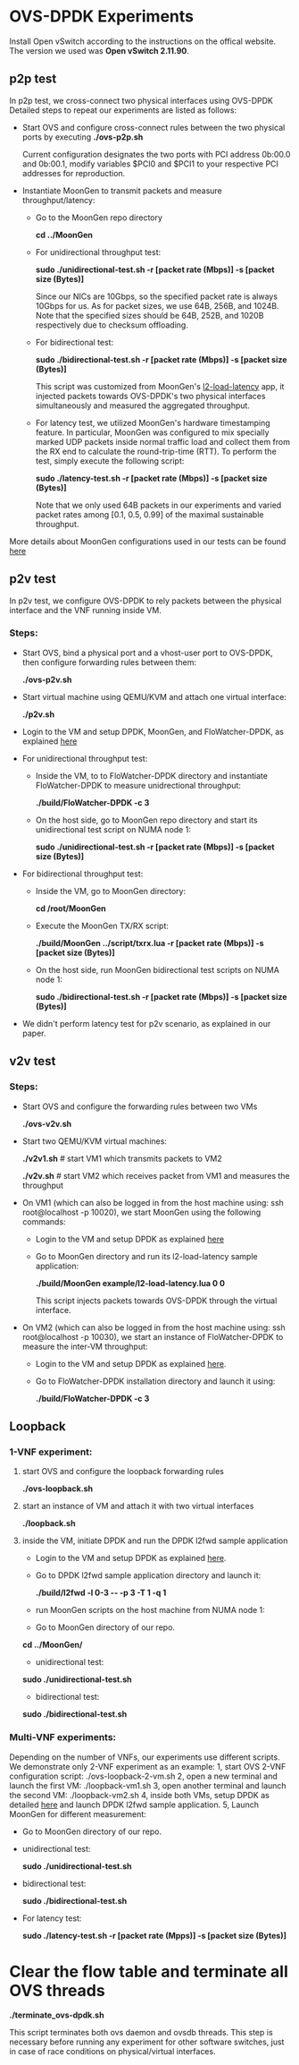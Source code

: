 # OVS-DPDK Experiments
Install Open vSwitch according to the instructions on the offical website. The version we used was **Open vSwitch 2.11.90**.

## p2p test 
In p2p test, we cross-connect two physical interfaces using OVS-DPDK
Detailed steps to repeat our experiments are listed as follows:

* Start OVS and configure cross-connect rules between the two physical ports by executing **./ovs-p2p.sh**

  Current configuration designates the two ports with PCI address 0b:00.0 and 0b:00.1, modify variables $PCI0 and $PCI1 to your respective PCI addresses for reproduction.

* Instantiate MoonGen to transmit packets and measure throughput/latency:
    * Go to the MoonGen repo directory
    
      **cd ../MoonGen**
    * For unidirectional throughput test: 
    
      **sudo ./unidirectional-test.sh  -r [packet rate (Mbps)] -s [packet size (Bytes)]**
      
      Since our NICs are 10Gbps, so the specified packet rate is always 10Gbps for us. As for packet sizes, we use 64B, 256B,       and 1024B. Note that the specified sizes should be 64B, 252B, and 1020B respectively due to checksum offloading.
      
    * For bidirectional test: 
    
      **sudo ./bidirectional-test.sh  -r [packet rate (Mbps)] -s [packet size (Bytes)]**
      
      This script was customized from MoonGen's [l2-load-latency](https://github.com/emmericp/MoonGen/blob/master/examples/l2-load-latency.lua) app, it injected packets towards OVS-DPDK's two physical interfaces simultaneously and measured the aggregated throughput.
      
    * For latency test, we utilized MoonGen's hardware timestamping feature. In particular, MoonGen was configured to mix specially marked UDP packets inside normal traffic load and collect them from the RX end to calculate the round-trip-time (RTT). To perform the test, simply execute the following script: 
    
      **sudo ./latency-test.sh -r [packet rate (Mbps)] -s [packet size (Bytes)]**
      
      Note that we only used 64B packets in our experiments and varied packet rates among [0.1, 0.5, 0.99] of the maximal sustainable throughput.
    
More details about MoonGen configurations used in our tests can be found [here](https://github.com/ztz1989/software-switches/tree/artifacts/moongen)

## p2v test
In p2v test, we configure OVS-DPDK to rely packets between the physical interface and the VNF running inside VM. 

### Steps:
* Start OVS, bind a physical port and a vhost-user port to OVS-DPDK, then configure forwarding rules between them:

  **./ovs-p2v.sh**
* Start virtual machine using QEMU/KVM and attach one virtual interface: 

  **./p2v.sh**
* Login to the VM and setup DPDK, MoonGen, and FloWatcher-DPDK, as explained [here](https://github.com/ztz1989/software-switches/blob/artifacts/README-VM.md)

* For unidirectional throughput test:
    * Inside the VM, to to FloWatcher-DPDK directory and instantiate FloWatcher-DPDK to measure unidrectional throughput:
    
      **./build/FloWatcher-DPDK -c 3**
    * On the host side, go to MoonGen repo directory and start its unidirectional test script on NUMA node 1: 
    
      **sudo ./unidirectional-test.sh  -r [packet rate (Mbps)] -s [packet size (Bytes)]**
      
* For bidirectional throughput test:
    * Inside the VM, go to MoonGen directory: 
    
      **cd /root/MoonGen**
    * Execute the MoonGen TX/RX script: 
    
      **./build/MoonGen ../script/txrx.lua -r [packet rate (Mbps)] -s [packet size (Bytes)]**
    * On the host side, run MoonGen bidirectional test scripts on NUMA node 1: 
    
      **sudo ./bidirectional-test.sh  -r [packet rate (Mbps)] -s [packet size (Bytes)]**

* We didn't perform latency test for p2v scenario, as explained in our paper.

## v2v test
### Steps:
* Start OVS and configure the forwarding rules between two VMs
  
  **./ovs-v2v.sh**
* Start two QEMU/KVM virtual machines:

  **./v2v1.sh**    # start VM1 which transmits packets to VM2
  
  **./v2v.sh**     # start VM2 which receives packet from VM1 and measures the throughput
* On VM1 (which can also be logged in from the host machine using: ssh root@localhost -p 10020), we start MoonGen using the following commands:
    * Login to the VM and setup DPDK as explained [here](https://github.com/ztz1989/software-switches/blob/artifacts/README-VM.md)
    * Go to MoonGen directory and run its l2-load-latency sample application: 
    
      **./build/MoonGen example/l2-load-latency.lua 0 0**
      
      This script injects packets towards OVS-DPDK through the virtual interface. 
* On VM2 (which can also be logged in from the host machine using: ssh root@localhost -p 10030), we start an instance of FloWatcher-DPDK to measure the inter-VM throughput:
    * Login to the VM and setup DPDK as explained [here](https://github.com/ztz1989/software-switches/blob/artifacts/README-VM.md).
    * Go to FloWatcher-DPDK installation directory and launch it using: 
    
      **./build/FloWatcher-DPDK -c 3**
  
## Loopback
### 1-VNF experiment:
1. start OVS and configure the loopback forwarding rules

   **./ovs-loopback.sh**
  2. start an instance of VM and attach it with two virtual interfaces
  
     **./loopback.sh**
  3. inside the VM, initiate DPDK and run the DPDK l2fwd sample application
      * Login to the VM and setup DPDK as explained [here](https://github.com/ztz1989/software-switches/blob/artifacts/README-VM.md).
      * Go to DPDK l2fwd sample application directory and launch it: 
      
        **./build/l2fwd -l 0-3 -- -p 3 -T 1 -q 1**
      * run MoonGen scripts on the host machine from NUMA node 1:
       * Go to MoonGen directory of our repo.
       
        **cd ../MoonGen/**
       * unidirectional test: 
           
        **sudo ./unidirectional-test.sh**
       * bidirectional test: 
           
        **sudo ./bidirectional-test.sh**
     
### Multi-VNF experiments:
Depending on the number of VNFs, our experiments use different scripts. We demonstrate only 2-VNF experiment as an example:
1, start OVS 2-VNF configuration script: ./ovs-loopback-2-vm.sh
2, open a new terminal and launch the first VM: ./loopback-vm1.sh
3, open another terminal and launch the second VM: ./loopback-vm2.sh
4, inside both VMs, setup DPDK as detailed [here](https://github.com/ztz1989/software-switches/blob/artifacts/README-VM.md) and launch DPDK l2fwd sample application.
5, Launch MoonGen for different measurement:
   * Go to MoonGen directory of our repo.
   * unidirectional test: 
   
     **sudo ./unidirectional-test.sh**
   * bidirectional test: 
   
     **sudo ./bidirectional-test.sh**
   * For latency test: 
   
     **sudo ./latency-test.sh -r [packet rate (Mpps)] -s [packet size (Bytes)]**

# Clear the flow table and terminate all OVS threads
  **./terminate_ovs-dpdk.sh**
 
 This script terminates both ovs daemon and ovsdb threads. This step is necessary before running any experiment for other software switches, just in case of race conditions on physical/virtual interfaces.
